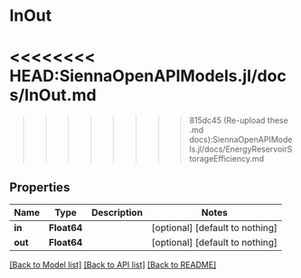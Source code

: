 # InOut


<<<<<<<< HEAD:SiennaOpenAPIModels.jl/docs/InOut.md
========

>>>>>>>> 815dc45 (Re-upload these .md docs):SiennaOpenAPIModels.jl/docs/EnergyReservoirStorageEfficiency.md
## Properties
Name | Type | Description | Notes
------------ | ------------- | ------------- | -------------
**in** | **Float64** |  | [optional] [default to nothing]
**out** | **Float64** |  | [optional] [default to nothing]


[[Back to Model list]](../README.md#models) [[Back to API list]](../README.md#api-endpoints) [[Back to README]](../README.md)


